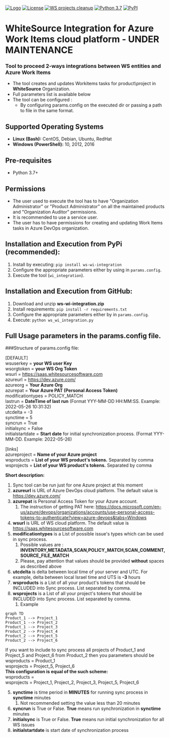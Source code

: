 [![Logo](https://whitesource-resources.s3.amazonaws.com/ws-sig-images/Whitesource_Logo_178x44.png)](https://www.whitesourcesoftware.com/)
[![License](https://img.shields.io/badge/License-Apache%202.0-yellowgreen.svg)](https://opensource.org/licenses/Apache-2.0)
[![WS projects cleanup](https://github.com/whitesource-ps/ws-cleanup-tool/actions/workflows/ci.yml/badge.svg)](https://github.com/whitesource-ps/ws-cleanup-tool/actions/workflows/ci.yml)
[![Python 3.7](https://upload.wikimedia.org/wikipedia/commons/thumb/8/8c/Blue_Python_3.7%2B_Shield_Badge.svg/86px-Blue_Python_3.7%2B_Shield_Badge.svg.png)](https://www.python.org/downloads/release/python-370/)
[![PyPI](https://img.shields.io/pypi/v/ws-cleanup-tool?style=plastic)](https://pypi.org/project/ws-cleanup-tool/)

# WhiteSource Integration for Azure Work Items cloud platform - UNDER MAINTENANCE
### Tool to proceed 2-ways integrations between WS entities and Azure Work Items 
* The tool creates and updates Workitems tasks for product\project in **WhiteSource** Organization. 
* Full parameters list is available below
* The tool can be configured :
  * By configuring params.config on the executed dir or passing a path to file in the same format.
  
## Supported Operating Systems
- **Linux (Bash):**	CentOS, Debian, Ubuntu, RedHat
- **Windows (PowerShell):**	10, 2012, 2016

## Pre-requisites
* Python 3.7+

## Permissions
* The user used to execute the tool has to have "Organization Administrator" or "Product Administrator" on all the maintained products and "Organization Auditor" permissions.
* It is recommended to use a service user.
* The user has to have permissions for creating and updating Work Items tasks in Azure DevOps organization. 

## Installation and Execution from PyPi (recommended):
1. Install by executing: `pip install ws-wi-integration`
2. Configure the appropriate parameters either by using in `params.config`.
3. Execute the tool (`wi_integration`). 

## Installation and Execution from GitHub:
1. Download and unzip **ws-wi-integration.zip** 
2. Install requirements: `pip install -r requirements.txt`
3. Configure the appropriate parameters either by in `params.config`.
4. Execute: `python ws_wi_integration.py` 

## Full Usage parameters in the params.config file.
###Structure of params.config file:

[DEFAULT]  
wsuserkey = **your WS user Key**  
wsorgtoken = **your WS Org Token**  
wsurl = https://saas.whitesourcesoftware.com  
azureurl = https://dev.azure.com/  
azureorg = **Your Azure Org**  
azurepat = **Your Azure PAT (Personal Access Token)**  
modificationtypes = POLICY_MATCH  
lastrun = **DateTime of last run** (Format YYY-MM-DD HH:MM:SS. Example: 2022-05-26 10:31:32)  
utcdelta = -3   
synctime = 5  
syncrun = True  
initialsync = False  
initialstartdate = **Start date** for initial synchronization process. (Format YYY-MM-DD. Example: 2022-05-26)

[links]  
azureproject = **Name of your Azure project**  
wsproducts = **List of your WS product's tokens.**  Separated by comma 
wsprojects = **List of your WS product's tokens.**  Separated by comma


**Short description:**  
1. Sync tool can be run just for one Azure project at this moment  
2. **azureurl** is URL of Azure DevOps cloud platform. The default value is https://dev.azure.com/  
3. **azurepat** is Personal Access Token for your Azure account.
   1. The instruction of getting PAT here: https://docs.microsoft.com/en-us/azure/devops/organizations/accounts/use-personal-access-tokens-to-authenticate?view=azure-devops&tabs=Windows  
4. **wsurl** is URL of WS cloud platform. The default value is https://saas.whitesourcesoftware.com
5. **modificationtypes** is a List of possible issue's types which can be used in sync process.  
   1. Possible values are : **INVENTORY,METADATA,SCAN,POLICY_MATCH,SCAN_COMMENT,SOURCE_FILE_MATCH**  
   2. Please, pay attention that values should be provided **without** spaces as described above
6. **utcdelta** is delta between local time of your server and UTC. For example, delta between local Israel time and UTS is **-3** hours
7. **wsproducts** is a List of all your product's tokens that should be INCLUDED into Sync process. List separated by comma.      
8. **wsprojects** is a List of all your project's tokens that should be INCLUDED into Sync process. List separated by comma.
   1. Example
```mermaid
graph TD
Product_1 --> Project_1
Product_1 --> Project_2
Product_1 --> Project_3
Product_2 --> Project_4
Product_2 --> Project_5
Product_2 --> Project_6
```  
If you want to include to sync process all projects of Product_1 and Project_5 and Project_6 from Product_2 then you parameters should be  
wsproducts = Product_1  
wsprojects = Project_5, Project_6  
**This configuration is equal of the such scheme:**  
wsproducts =   
wsprojects = Project_1, Project_2, Project_3, Project_5, Project_6  

5. **synctime** is time period in **MINUTES** for running sync process in **synctime** minutes
   1. Not recommended setting the value less than 20 minutes
6. **syncrun** is True or False. **True** means run synchronization in **synctime** minutes
7. **initialsync**  is True or False. **True** means run initial synchronization for all WS issues  
8. **initialstartdate** is start date of synchronization process 
